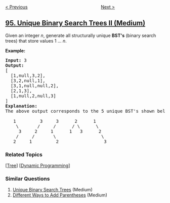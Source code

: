 <!--|This file generated by command(leetcode description); DO NOT EDIT.    |-->
<!--+----------------------------------------------------------------------+-->
<!--|@author    openset <openset.wang@gmail.com>                           |-->
<!--|@link      https://github.com/openset                                 |-->
<!--|@home      https://github.com/openset/leetcode                        |-->
<!--+----------------------------------------------------------------------+-->

[< Previous](../binary-tree-inorder-traversal "Binary Tree Inorder Traversal")
　　　　　　　　　　　　　　　　
[Next >](../unique-binary-search-trees "Unique Binary Search Trees")

## [95. Unique Binary Search Trees II (Medium)](https://leetcode.com/problems/unique-binary-search-trees-ii "不同的二叉搜索树 II")

<p>Given an integer <em>n</em>, generate all structurally unique <strong>BST&#39;s</strong> (binary search trees) that store values 1 ...&nbsp;<em>n</em>.</p>

<p><strong>Example:</strong></p>

<pre>
<strong>Input:</strong> 3
<strong>Output:</strong>
[
&nbsp; [1,null,3,2],
&nbsp; [3,2,null,1],
&nbsp; [3,1,null,null,2],
&nbsp; [2,1,3],
&nbsp; [1,null,2,null,3]
]
<strong>Explanation:</strong>
The above output corresponds to the 5 unique BST&#39;s shown below:

   1         3     3      2      1
    \       /     /      / \      \
     3     2     1      1   3      2
    /     /       \                 \
   2     1         2                 3
</pre>

### Related Topics
  [[Tree](../../tag/tree/README.md)]
  [[Dynamic Programming](../../tag/dynamic-programming/README.md)]

### Similar Questions
  1. [Unique Binary Search Trees](../unique-binary-search-trees) (Medium)
  1. [Different Ways to Add Parentheses](../different-ways-to-add-parentheses) (Medium)
